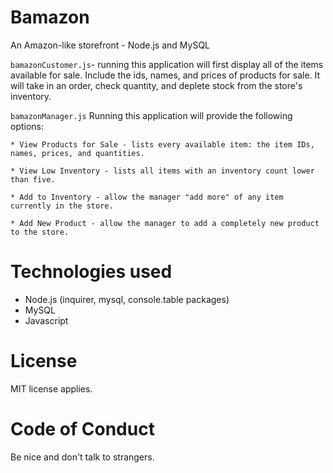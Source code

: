 # Bamazon
An Amazon-like storefront -  Node.js and MySQL

`bamazonCustomer.js`- running this application will first display all of the items available for sale. Include the ids, names, and prices of products for sale. It will take in an order, check quantity, and deplete stock from the store's inventory.

`bamazonManager.js` Running this application will provide the following options:

    * View Products for Sale - lists every available item: the item IDs, names, prices, and quantities.
    
    * View Low Inventory - lists all items with an inventory count lower than five.
    
    * Add to Inventory - allow the manager "add more" of any item currently in the store.
    
    * Add New Product - allow the manager to add a completely new product to the store.

# Technologies used
* Node.js (inquirer, mysql, console.table packages)
* MySQL
* Javascript


# License
MIT license applies.

# Code of Conduct
Be nice and don't talk to strangers.
